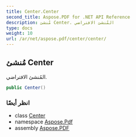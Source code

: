 ```yaml
---
title: Center.Center
second_title: Aspose.PDF for .NET API Reference
description: مُنشئ Center. المُنشئ الافتراضي
type: docs
weight: 10
url: /ar/net/aspose.pdf/center/center/
---
```

## مُنشئ Center

المُنشئ الافتراضي.

```csharp
public Center()
```

### انظر أيضًا

* class [Center](../)
* namespace [Aspose.Pdf](../../../aspose.pdf/)
* assembly [Aspose.PDF](../../../)